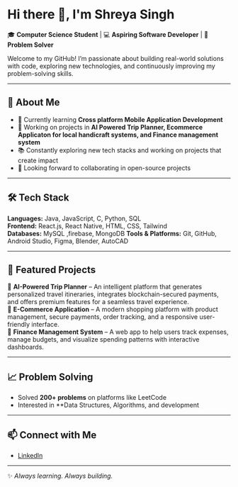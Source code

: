 # Hi there 👋, I'm Shreya Singh  

🎓 **Computer Science Student** | 💻 **Aspiring Software Developer** | 🚀 **Problem Solver**  

Welcome to my GitHub! I’m passionate about building real-world solutions with code, exploring new technologies, and continuously improving my problem-solving skills.  

---

## 🚀 About Me  
- 🌱 Currently learning  **Cross platform Mobile Application Development**  
- 🔭 Working on projects in **AI Powered Trip Planner, Ecommerce Applicaton for local handicraft systems, and Finance management system**  
- 📚 Constantly exploring new tech stacks and working on projects that create impact  
- 🤝 Looking forward to collaborating in open-source projects

---

## 🛠️ Tech Stack  
**Languages:** Java, JavaScript,  C, Python, SQL  
**Frontend:** React.js, React Native, HTML, CSS, Tailwind  
**Databases:** MySQL ,firebase, MongoDB
**Tools & Platforms:** Git, GitHub, Android Studio, Figma, Blender, AutoCAD  

---

## 📌 Featured Projects  
🔹 **AI-Powered Trip Planner** – An intelligent platform that generates personalized travel itineraries, integrates blockchain-secured payments, and offers premium features for a seamless travel experience.  
🔹 **E-Commerce Application** – A modern shopping platform with product management, secure payments, order tracking, and a responsive user-friendly interface.  
🔹 **Finance Management System** – A web app to help users track expenses, manage budgets, and visualize spending patterns with interactive dashboards.  
 

---

## 📈 Problem Solving  
- Solved **200+ problems** on platforms like LeetCode 
- Interested in **Data Structures, Algorithms, and development

---

## 📫 Connect with Me  
- [LinkedIn]([https://www.linkedin.com/](https://www.linkedin.com/in/shreya-singh-971451302/))  

---

✨ *Always learning. Always building.*  
